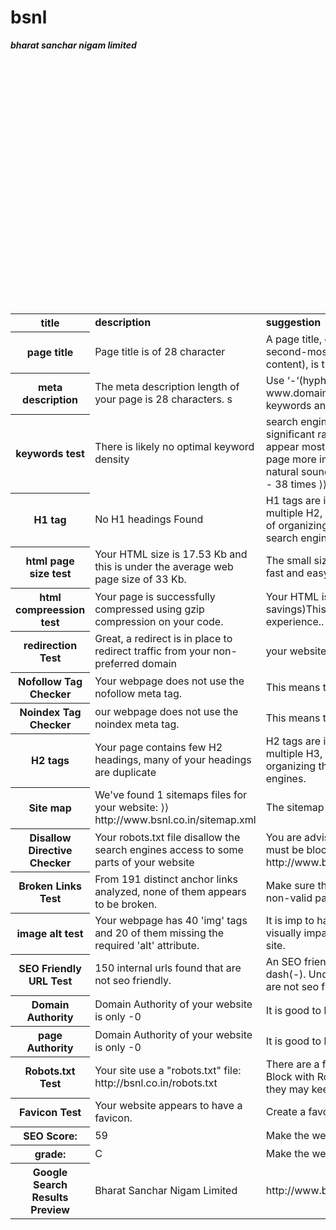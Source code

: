 # bsnl
<html>
<body>

<table>



<b><i>bharat sanchar nigam limited</i></b>

<tr>

<th><b> title</b></th>
<td><b>description</b></td>
<td><b>suggestion</b></td>
<td><b>status</b></td><br>


</tr>

<tr>

<th>page title</th>

<td>Page title is of 28 character </td>
<td>A page title, or title tag, is the main text that describes a web page. It is the second-most important on-page SEO element (behind your main body content), is the easiest SEO element to edit</td>
<td>good</td><br>

</tr>

<tr>

<th>meta description</th>
<td>The meta description length of your page is 28 characters. s</td>
<td>Use ‘-‘(hyphens) to separate keywords in the URLS. For example: www.domain.com/this-is-a-good-url.
Google Does not accept Meta keywords any more.</td>
<td>good</td><br>


</tr>

<tr>

<th>keywords test</th>
<td>There is likely no optimal keyword density</td>
<td>search engine alogorithms have evolved beyond keyword density metrics as a significant ranking factor it can be useful however to note which keywords appear most often in the page and if they reflect the intended topic of your page more importantly the keywords in your page should appear within natural sounding and grammatically correct copy ⟩⟩ bsnl - 42 times
⟩⟩ service - 38 times
⟩⟩ paid - 35 times
⟩⟩ services - 29 times
⟩⟩ band - 25 times</td>
<td>info</td><br>

</tr>

<tr>

<th>H1 tag</th>

<td>No H1 headings Found</td>
<td>H1 tags are important to the search engines. Unlike the H1 tag, you may have multiple H2, H3, H4, H5, and H6 sub-headings. These sub-headings as ways of organizing the content on your page for your readers more than for the search engines.</td>
<td>not good</td><br>

</tr>

<tr>


<th>html page size test</th>

<td>Your HTML size is 17.53 Kb and this is under the average web page size of 33 Kb. </td>
<td>The small size of a web site should help the novice user find information in a fast and easy way without guessing.</td>
<td>good</td><br>

</tr>

<tr>

<th>html compreession test</th>

<td>Your page is successfully compressed using gzip compression on your code. </td>
<td>Your HTML is compressed from 104.59 Kb to 17.53 Kb (83 % size savings)This helps ensure a faster loading web page and improved user experience..</td>
<td>good</td><br>

</tr>

<tr>


<th>redirection Test</th>
<td>Great, a redirect is in place to redirect traffic from your non-preferred domain</td>
<td> your website directs www.bsnl.co.in and bsnl.co.in to the same URL.</td>
<td>good</td><br>

</tr>

<tr>


<th>Nofollow Tag Checker</th>
<td>Your webpage does not use the nofollow meta tag.</td>
<td>This means that search engins will crawl all links from your webpage.</td>
<td>good</td><br>

</tr>

<tr>


<th>Noindex Tag Checker</th>
<td>our webpage does not use the noindex meta tag.</td>
<td>This means that your webpage will be read and indexed by search engines.</td>
<td>good</td><br>

</tr>


<tr>


<th>H2 tags</th>
<td>Your page contains few H2 headings, many of your headings are duplicate</td>
<td>H2 tags are important to the search engines . Unlike the H1 tag, you may have multiple H3, H4, H5, and H6 sub-headings. These sub-headings as ways of organizing the content on your page for your readers more than for the search engines.</td>
<td>good</td><br>

</tr>






<tr>


<th>Site map</th>
<td>We've found 1 sitemaps files for your website:
⟩⟩ http://www.bsnl.co.in/sitemap.xml</td>
<td>The sitemap page should provide easy access to all site pages.</td>
<td>good</td><br>

</tr>





<tr>


<th>Disallow Directive Checker</th>
<td>Your robots.txt file disallow the search engines access to some parts of your website</td>
<td> You are advised to check carefully if the access to these resources or pages must be blocked.
⟩⟩ Disallow: http://www.bsnl.in/opencms/bsnl/BSNL/services/enterprises/epebx_tariff.html</td>
<td>info</td><br>

</tr>





<tr>


<th>Broken Links Test</th>
<td>From 191 distinct anchor links analyzed, none of them appears to be broken.</td>
<td>Make sure that when you remove part of the URL the link does not lead to a non-valid page.</td>
<td>ok</td><br>

</tr>

<tr>

<th>image alt test</th>
<td>Your webpage has 40 'img' tags and 20 of them missing the required 'alt' attribute.</td>
<td>It is imp to have .The alt attribute's descriptive information is useful to assist visually impaired customers and search engine crawlers as they navigate the site.</td>
<td>not good</td><br>
</tr>

<tr>

<th>SEO Friendly URL Test</th>

<td>150 internal urls found that are not seo friendly.</td>
<td>An SEO friendly url must caontain only lower alphabets, numbers, slashes(/), dash(-). Underscores, uppercase Alphabets and special chars (e-g: & ? %) are not seo friendly.</td>
<td>not good</td><br>

</tr>

<tr>

<th>Domain Authority</th>

<td>Domain Authority of your website is only -0</td>
<td>It is good to have domain authority more than 20.</td>
<td>not good</td><br>

</tr>


<tr>

<th>page Authority</th>

<td>Domain Authority of your website is only -0</td>
<td>It is good to have domain authority more than 20.</td>
<td>not good</td><br>

</tr>
<tr>
<th>Robots.txt Test</th>
<td>Your site use a "robots.txt" file: http://bsnl.co.in/robots.txt</td>
<td>There are a few ways to block search engines from accessing a given domain: Block with Robots.tx. This tells the engines not to crawl the given URL, but that they may keep the page in the index and display it in results.</td>
<td>good</td><br>
</tr>
<tr>
<th>Favicon Test</th>
<td>Your website appears to have a favicon.</td>
<td>Create a favourite icon to give your web site a more professional perspective.</td>
<td>good</td><br>
</tr>
<tr>
<th>SEO Score:</th>
<td>59</td>
<td>Make the website seo friendly to increase the score</td>
<td>ok</td><br>
</tr>


<tr>
<th>grade:</th>
<td>C</td>
<td>Make the website seo friendly to increase the grade</td>
<td>ok</td><br>
</tr>
<tr>
<th>Google Search Results Preview</th>
<td>Bharat Sanchar Nigam Limited</td>
<td>http://www.bsnl.co.in/</td>
<td>info</td><br>
</tr>

</table>

</body>

</html>





